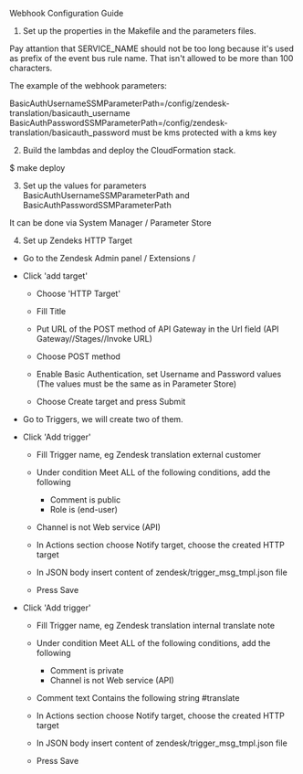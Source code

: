 Webhook Configuration Guide

1. Set up the properties in the Makefile and the parameters files.

Pay attantion that SERVICE_NAME should not be too long because it's used as prefix of 
the event bus rule name. That isn't allowed to be more than 100 characters.

The example of the webhook parameters:

BasicAuthUsernameSSMParameterPath=/config/zendesk-translation/basicauth_username
BasicAuthPasswordSSMParameterPath=/config/zendesk-translation/basicauth_password
must be kms protected with a kms key

2. Build the lambdas and deploy the CloudFormation stack.

$ make deploy

3. Set up the values for parameters BasicAuthUsernameSSMParameterPath and BasicAuthPasswordSSMParameterPath

It can be done via System Manager / Parameter Store

4. Set up Zendeks HTTP Target

- Go to the Zendesk Admin panel / Extensions / 

- Click 'add target'

    - Choose 'HTTP Target'

    - Fill Title

    - Put URL of the POST method of API Gateway in the Url field (API Gateway/<API>/Stages/<Click on POST method of the stage>/Invoke URL)

    - Choose POST method

    - Enable Basic Authentication, set Username and Password values (The values must be the same as in Parameter Store)

    - Choose Create target and press Submit

- Go to Triggers, we will create two of them.

- Click 'Add trigger'
    
    - Fill Trigger name, eg Zendesk translation external customer

    - Under condition Meet ALL of the following conditions, add the following
      	- Comment is public
    	- Role is (end-user)
	- Channel is not Web service (API)

    - In Actions section choose Notify target, choose the created HTTP target

    - In JSON body insert content of zendesk/trigger_msg_tmpl.json file

    - Press Save 

- Click 'Add trigger'

    - Fill Trigger name, eg Zendesk translation internal translate note

    - Under condition Meet ALL of the following conditions, add the following
        - Comment is private 
        - Channel is not Web service (API)
	- Comment text Contains the following string #translate

    - In Actions section choose Notify target, choose the created HTTP target

    - In JSON body insert content of zendesk/trigger_msg_tmpl.json file

    - Press Save

